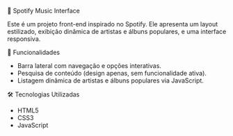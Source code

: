 🎵 Spotify Music Interface

Este é um projeto front-end inspirado no Spotify. Ele apresenta um layout estilizado, exibição dinâmica de artistas e álbuns populares, e uma interface responsiva.

🚀 Funcionalidades
- Barra lateral com navegação e opções interativas.
- Pesquisa de conteúdo (design apenas, sem funcionalidade ativa).
- Listagem dinâmica de artistas e álbuns populares via JavaScript.

🛠️ Tecnologias Utilizadas
- HTML5
- CSS3
- JavaScript
  
